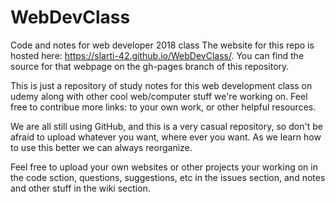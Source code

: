 # WebDevClass
Code and notes for web developer 2018 class
The website for this repo is hosted here: https://slarti-42.github.io/WebDevClass/. You can find the source for that webpage on the gh-pages branch of this repository.

This is just a repository of study notes for this web development class on udemy along with other cool web/computer stuff we're working on. Feel free to contribue more links: to your own work, or other helpful resources.

We are all still using GitHub, and this is a very casual repository, so don't be afraid to upload whatever you want, where ever you want. As we learn how to use this better we can always reorganize. 

Feel free to upload your own websites or other projects your working on in the code sction, questions, suggestions, etc in the issues section, and notes and other stuff in the wiki section. 
